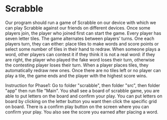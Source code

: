 # Scrabble

Our program should run a game of Scrabble on our device with which we can play Scrabble against our friends on different devices. Once some players join, the player who joined first can start the game. Every player has seven letter tiles. The game alternates between players’ turns. One each players turn, they can either: place tiles to make words and score points or select some number of tiles in their hand to redraw. When someone plays a word, other players can contest it if they think it is not a real word: if they are right, the player who played the fake word loses their turn, otherwise the contesting player loses their turn. When a player places tiles, they automatically redraw new ones. Once there are no tiles left or no player can play a tile, the game ends and the player with the highest score wins. 


Instruction for Phase1:
Go to folder "scrabble", then folder "src", then folder "app" then run file "Main".
You shall see a board of scrabble game, you are able to put letters on the board and confirm your play.
You can put letters on board by clicking on the letter button you want then click the specific grid on board.
There is a confirm play button on the screen where you can confirm your play.
You also see the score you earned after placing a word.
